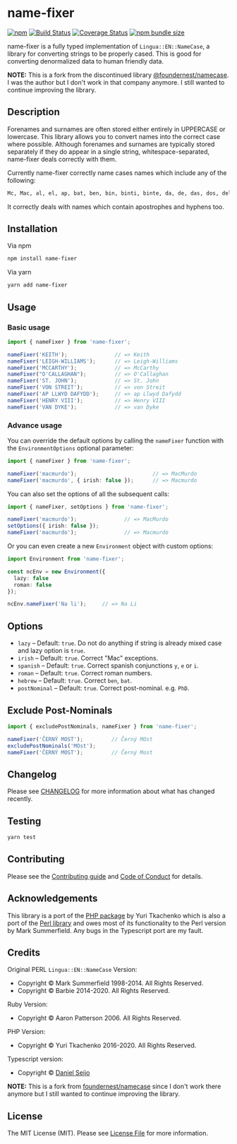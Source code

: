 # name-fixer

[![npm][ico-npm]][link-npm]
[![Build Status][ico-travis]][link-travis]
[![Coverage Status][ico-coveralls]][link-coveralls]
[![npm bundle size][ico-bundle-size]][link-bundle-size]

name-fixer is a fully typed implementation of `Lingua::EN::NameCase`, a library for converting strings to be properly cased. This is good for converting denormalized data to human friendly data.

**NOTE:** This is a fork from the discontinued library [@foundernest/namecase](https://github.com/foundernest/namecase). I was the author but I don't work in that company anymore. I still wanted to continue improving the library. 

## Description

Forenames and surnames are often stored either entirely in UPPERCASE or lowercase. This library allows you to convert names into the correct case where possible. Although forenames and surnames are typically stored separately if they do appear in a single string, whitespace-separated, name-fixer deals correctly with them.

Currently name-fixer correctly name cases names which include any of the following:

```txt
Mc, Mac, al, el, ap, bat, ben, bin, binti, binte, da, de, das, dos, delle, della, di, du, del, der, den, ten, ter, la, le, lo, van and von.
```

It correctly deals with names which contain apostrophes and hyphens too.

## Installation

Via npm

```bash
npm install name-fixer
```

Via yarn

```bash
yarn add name-fixer
```

## Usage

### Basic usage

```typescript
import { nameFixer } from 'name-fixer';

nameFixer('KEITH');               // => Keith
nameFixer('LEIGH-WILLIAMS');      // => Leigh-Williams
nameFixer('MCCARTHY');            // => McCarthy
nameFixer("O'CALLAGHAN");         // => O'Callaghan
nameFixer('ST. JOHN');            // => St. John
nameFixer('VON STREIT');          // => von Streit
nameFixer('AP LLWYD DAFYDD');     // => ap Llwyd Dafydd
nameFixer('HENRY VIII');          // => Henry VIII
nameFixer('VAN DYKE');            // => van Dyke
```

### Advance usage

You can override the default options by calling the `nameFixer` function with the `EnvironmentOptions` optional parameter:

```typescript
import { nameFixer } from 'name-fixer';

nameFixer('macmurdo');                        // => MacMurdo
nameFixer('macmurdo', { irish: false });      // => Macmurdo
```

You can also set the options of all the subsequent calls:

```typescript
import { nameFixer, setOptions } from 'name-fixer';

nameFixer('macmurdo');               // => MacMurdo
setOptions({ irish: false });
nameFixer('macmurdo');               // => Macmurdo
```

Or you can even create a new `Environment` object with custom options:

```typescript
import Environment from 'name-fixer';

const ncEnv = new Environment({
  lazy: false
  roman: false
});

ncEnv.nameFixer('Na li');     // => Na Li
```

## Options

- `lazy` – Default: `true`. Do not do anything if string is already mixed case and lazy option is `true`.
- `irish` – Default: `true`. Correct "Mac" exceptions.
- `spanish` – Default: `true`. Correct spanish conjunctions `y`, `e` or `i`.
- `roman` – Default: `true`. Correct roman numbers.
- `hebrew` – Default: `true`. Correct `ben`, `bat`.
- `postNominal` – Default: `true`. Correct post-nominal. e.g. `PhD`.

## Exclude Post-Nominals

```typescript
import { excludePostNominals, nameFixer } from 'name-fixer';

nameFixer('ČERNÝ MOST');         // Černý MOst
excludePostNominals('MOst');
nameFixer('ČERNÝ MOST');         // Černý Most
```

## Changelog

Please see [CHANGELOG](CHANGELOG.md) for more information about what has changed recently.

## Testing

```bash
yarn test
```

## Contributing

Please see the [Contributing guide](CONTRIBUTING.md) and [Code of Conduct](CODE_OF_CONDUCT.md) for details.

## Acknowledgements

This library is a port of the [PHP package](https://github.com/tamtamchik/namecase) by Yuri Tkachenko which is also a port of the [Perl library](https://metacpan.org/release/BARBIE/Lingua-EN-NameCase-1.19) and owes most of its functionality to the Perl version by Mark Summerfield.
Any bugs in the Typescript port are my fault.

## Credits

Original PERL `Lingua::EN::NameCase` Version:

- Copyright &copy; Mark Summerfield 1998-2014. All Rights Reserved.
- Copyright &copy; Barbie 2014-2020. All Rights Reserved.

Ruby Version:

- Copyright &copy; Aaron Patterson 2006. All Rights Reserved.

PHP Version:

- Copyright &copy; Yuri Tkachenko 2016-2020. All Rights Reserved.

Typescript version:

- Copyright &copy; [Daniel Seijo][link-author]

**NOTE:** This is a fork from [foundernest/namecase](https://github.com/foundernest/namecase) since I don't work there anymore but I still wanted to continue improving the library. 

## License

The MIT License (MIT). Please see [License File](LICENSE) for more information.

[ico-npm]: https://img.shields.io/npm/v/name-fixer
[ico-travis]: https://app.travis-ci.com/daniseijo/name-fixer.svg?branch=main
[ico-coveralls]: https://coveralls.io/repos/github/daniseijo/name-fixer/badge.svg?branch=main
[ico-bundle-size]: https://img.shields.io/bundlephobia/min/name-fixer

[link-npm]: https://www.npmjs.org/package/name-fixer
[link-travis]: https://app.travis-ci.com/daniseijo/name-fixer
[link-coveralls]: https://coveralls.io/github/daniseijo/name-fixer?branch=main
[link-bundle-size]: https://bundlephobia.com/result?p=name-fixer

[link-author]: https://github.com/daniseijo
